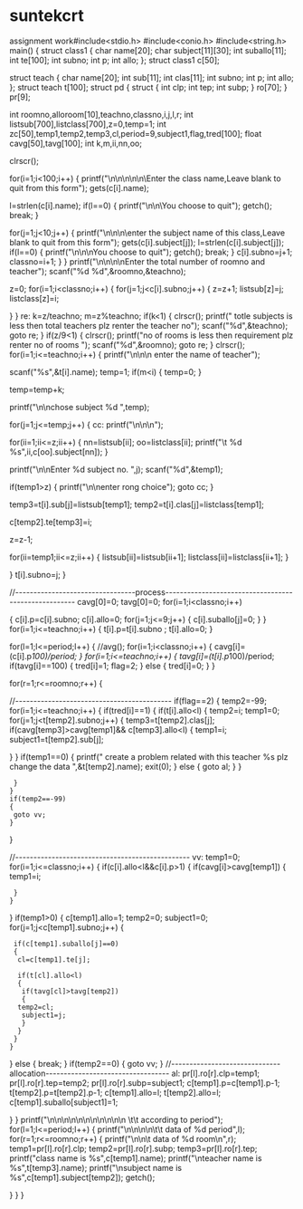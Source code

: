 # suntekcrt
assignment work#include<stdio.h>
#include<conio.h>
#include<string.h>
main()
{
struct class1
{
char name[20];
char subject[11][30];
int  suballo[11];
int te[100];
int subno;
int p;
int allo;
};
struct class1 c[50];

struct teach
{
char name[20];
int sub[11];
int clas[11];
int subno;
int p;
int allo;
};
struct teach t[100];
struct pd
{
struct
{
int clp;
int tep;
int subp;
}
ro[70];
}
pr[9];

int roomno,alloroom[10],teachno,classno,i,j,l,r;
int listsub[700],listclass[700],z=0,temp=1;
int zc[50],temp1,temp2,temp3,cl,period=9,subject1,flag,tred[100];
float cavg[50],tavg[100];
int k,m,ii,nn,oo;

clrscr();



for(i=1;i<100;i++)
{
printf("\n\n\\n\n\n\Enter the class name,Leave blank to quit from this form");
gets(c[i].name);

l=strlen(c[i].name);
if(l==0)
{
printf("\n\n\You choose to quit");
getch();
break;
}

for(j=1;j<10;j++)
{
printf("\n\n\n\enter the subject name of this class,Leave blank to quit from this form");
gets(c[i].subject[j]);
l=strlen(c[i].subject[j]);
if(l==0)
{
printf("\n\n\nYou choose to quit");
getch();
break;
}
c[i].subno=j+1;
classno=i+1;
}
}
printf("\n\n\n\nEnter the total number of roomno and teacher");
scanf("%d %d",&roomno,&teachno);

 z=0;
for(i=1;i<classno;i++)
{
for(j=1;j<c[i].subno;j++)
{
z=z+1;
listsub[z]=j;
listclass[z]=i;

}
}
re:
k=z/teachno;
m=z%teachno;
if(k<1)
{
clrscr();
printf(" totle subjects is less then total teachers plz renter the teacher no");
scanf("%d",&teachno);
goto re;
}
if(z/9<1)
{
clrscr();
printf("no of rooms is less then requirement plz renter no of rooms ");
scanf("%d",&roomno);
goto re;
}
 clrscr();
for(i=1;i<=teachno;i++)
{
printf("\n\n\n enter the name of teacher");

scanf("%s",&t[i].name);
temp=1;
if(m<i)
{
temp=0;
}

temp=temp+k;

printf("\n\nchose subject  %d   ",temp);

for(j=1;j<=temp;j++)
{
 cc:
 printf("\n\n\n");

 for(ii=1;ii<=z;ii++)
 {
  nn=listsub[ii];
  oo=listclass[ii];
  printf("\t %d     %s",ii,c[oo].subject[nn]);
 }

 printf("\n\nEnter %d  subject  no. ",j);
 scanf("%d",&temp1);

 if(temp1>z)
 {
  printf("\n\nenter rong choice");
  goto cc;
 }

 temp3=t[i].sub[j]=listsub[temp1];
 temp2=t[i].clas[j]=listclass[temp1];

 c[temp2].te[temp3]=i;

 z=z-1;

 for(ii=temp1;ii<=z;ii++)
 {
  listsub[ii]=listsub[ii+1];
  listclass[ii]=listclass[ii+1];
 }

}
t[i].subno=j;
}




//---------------------------------process-----------------------------------------------------
cavg[0]=0;
tavg[0]=0;
for(i=1;i<classno;i++)

 {
  c[i].p=c[i].subno;
  c[i].allo=0;
  for(j=1;j<=9;j++)
  {
   c[i].suballo[j]=0;
  }
 }
 for(i=1;i<=teachno;i++)
 {
  t[i].p=t[i].subno ;
  t[i].allo=0;
 }

 for(l=1;l<=period;l++)
 {
 //avg();
  for(i=1;i<classno;i++)
 {
  cavg[i]=(c[i].p*100)/period;
 }
 for(i=1;i<=teachno;i++)
 {
  tavg[i]=(t[i].p*100)/period;
  if(tavg[i]==100)
  {
   tred[i]=1;
   flag=2;
  }
  else
  {
   tred[i]=0;
  }
 }

  for(r=1;r<=roomno;r++)
  {

  //-------------------------------------------
  if(flag==2)
   {
    temp2=-99;
    for(i=1;i<=teachno;i++)
    {
     if(tred[i]==1)
     {
      if(t[i].allo<l)
      {
       temp2=i;
       temp1=0;
       for(j=1;j<t[temp2].subno;j++)
       {
 temp3=t[temp2].clas[j];
 if(cavg[temp3]>cavg[temp1]&& c[temp3].allo<l)
 {
  temp1=i;
  subject1=t[temp2].sub[j];

 }
       }
       if(temp1==0)
       {
 printf(" create a problem related with this teacher %s   plz change the data ",&t[temp2].name);
 exit(0);
       }
       else
       {
 goto al;
       }
      }

     }
    }
    if(temp2==-99)
    {
     goto vv;
    }
   }










   //------------------------------------------------
   vv:
   temp1=0;
   for(i=1;i<=classno;i++)
   {
    if(c[i].allo<l&&c[i].p>1)
    {
     if(cavg[i]>cavg[temp1])
     {
      temp1=i;

     }
    }
   }
   if(temp1>0)
   {
       c[temp1].allo=1;
    temp2=0;
    subject1=0;
    for(j=1;j<c[temp1].subno;j++)
    {

     if(c[temp1].suballo[j]==0)
     {
      cl=c[temp1].te[j];

      if(t[cl].allo<l)
      {
       if(tavg[cl]>tavg[temp2])
       {
      temp2=cl;
       subject1=j;
       }
      }
     }
    }
   }
   else
   {
    break;
   }
  if(temp2==0)
  {
  goto vv;
  }
   //------------------------------allocation----------------------------------
 al:
   pr[l].ro[r].clp=temp1;
  pr[l].ro[r].tep=temp2;
   pr[l].ro[r].subp=subject1;
   c[temp1].p=c[temp1].p-1;
 t[temp2].p=t[temp2].p-1;
 c[temp1].allo=l;
 t[temp2].allo=l;
  c[temp1].suballo[subject1]=1;


  }
 }
 printf("\n\n\n\n\n\\n\n\n\n\n\n \t\t according to period");
 for(l=1;l<=period;l++)
 {
  printf("\n\n\n\n\t\t data of %d period",l);
  for(r=1;r<=roomno;r++)
  {
    printf("\n\n\t data of %d room\n",r);
    temp1=pr[l].ro[r].clp;
    temp2=pr[l].ro[r].subp;
    temp3=pr[l].ro[r].tep;
    printf("class name is %s",c[temp1].name);
    printf("\nteacher name is %s",t[temp3].name);
    printf("\nsubject name is %s",c[temp1].subject[temp2]);
    getch();

  }
 }
}

